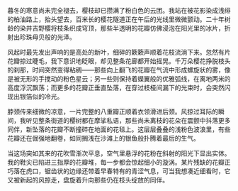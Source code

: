 暮冬的寒意尚未完全褪去，樱枝却已攒满了粉白色的云团。我站在被花影染成浅绯的柏油路上，抬头望去，百米长的樱花隧道正在午后的光线里微微颤动。二十年树龄的染井吉野樱将枝条织成穹顶，那些半透明的花瓣仿佛浸泡在阳光里的冰片，折射出珍珠母贝般的光泽。

风起时最先发出声响的是高处的新叶，细碎的簌簌声顺着花枝流淌下来。忽然有片花瓣掠过睫毛，我下意识地眨眼，却见整条花廊都开始摇晃。千万朵樱花挣脱枝头的刹那，时间突然变得粘稠——那些向上翻飞的花瓣在气流中形成螺旋状的雾，像是被无形的手搅动的粉色星云；另一些则保持着蝶翼般的优雅弧线，在离地两米的高度浮沉飘荡；而更多的花瓣正垂直坠落，在穿过枝桠间漏下的光束时，会突然闪现出银箔似的冷光。

脖颈传来细微的凉意，一片完整的八重瓣正顺着衣领滑进后颈。风掠过耳际的瞬间，我听见整条街道的樱树都在摩挲私语，那些尚未离枝的花朵在震颤中抖落更多同伴，新坠落的花瓣不断撞碎在地面的花毯上。这层层叠叠的浅粉色波浪里，有些花瓣还在倔强地翻卷，如同搁浅在沙滩上的银鱼般扑腾着最后的生气。

当这场突如其来的花吹雪渐次平息，空气里悬浮的花粉在斜射的阳光下显出实体。我的鞋尖已陷进三指厚的花瓣堆，每一步都会惊起细小的漩涡。某片残缺的花瓣正巧落在虎口，锯齿状的边缘还带着早春特有的青涩气息，可当我想凑近细看时，它又被新起的风掠走，盘旋着升向那些仍在枝头绽放的同伴。